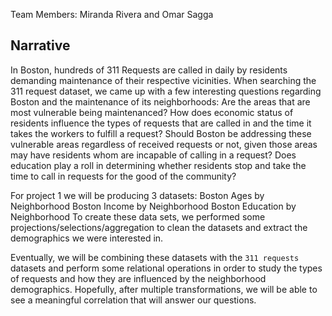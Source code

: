 Team Members: Miranda Rivera and Omar Sagga
## Narrative

In Boston, hundreds of 311 Requests are called in daily by residents demanding maintenance of their respective vicinities. When searching the 311 request dataset, we came up with a few interesting questions regarding Boston and the maintenance of its neighborhoods: Are the areas that are most vulnerable being maintenanced? How does economic status of residents influence the types of requests that are called in and the time it takes the workers to fulfill a request? Should Boston be addressing these vulnerable areas regardless of received requests or not, given those areas may have residents whom are incapable of calling in a request? Does education play a roll in determining whether residents stop and take the time to call in requests for the good of the community? 


For project 1 we will be producing 3 datasets:
Boston Ages by Neighborhood 
Boston Income by Neighborhood
Boston Education by Neighborhood
To create these data sets, we performed some projections/selections/aggregation to clean the datasets and extract the demographics we were interested in. 


Eventually, we will be combining these datasets with the `311 requests` datasets and perform some relational operations in order to study the types of requests and how they are influenced by the neighborhood demographics. Hopefully, after multiple transformations, we will be able to see a meaningful correlation that will answer our questions. 


